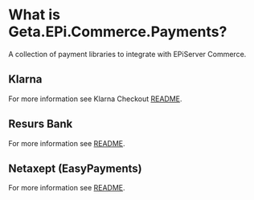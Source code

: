 # What is Geta.EPi.Commerce.Payments?

A collection of payment libraries to integrate with EPiServer Commerce.

## Klarna
For more information see Klarna Checkout [README](https://github.com/Geta/EPi.Commerce.Payments/tree/master/Geta.EPi.Commerce.Payments.Klarna.Checkout).

## Resurs Bank
For more information see [README](https://github.com/Geta/EPi.Commerce.Payments/blob/master/ResursBank).

## Netaxept (EasyPayments)
For more information see [README](https://github.com/Geta/EPi.Commerce.Payments/blob/master/Netaxept).
